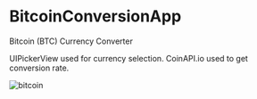 # BitcoinConversionApp
Bitcoin (BTC) Currency Converter


UIPickerView used for currency selection.
CoinAPI.io used to get conversion rate.

![bitcoin](https://user-images.githubusercontent.com/104306074/180650736-065f536c-5ed0-404f-8497-43215c9b484c.gif)
